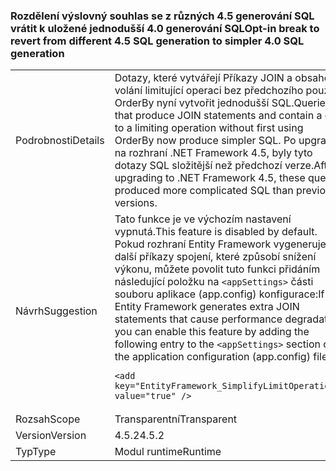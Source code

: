 ### <a name="opt-in-break-to-revert-from-different-45-sql-generation-to-simpler-40-sql-generation"></a><span data-ttu-id="4680c-101">Rozdělení výslovný souhlas se z různých 4.5 generování SQL vrátit k uložené jednodušší 4.0 generování SQL</span><span class="sxs-lookup"><span data-stu-id="4680c-101">Opt-in break to revert from different 4.5 SQL generation to simpler 4.0 SQL generation</span></span>

|   |   |
|---|---|
|<span data-ttu-id="4680c-102">Podrobnosti</span><span class="sxs-lookup"><span data-stu-id="4680c-102">Details</span></span>|<span data-ttu-id="4680c-103">Dotazy, které vytvářejí Příkazy JOIN a obsahovat volání limitující operaci bez předchozího použití OrderBy nyní vytvořit jednodušší SQL.</span><span class="sxs-lookup"><span data-stu-id="4680c-103">Queries that produce JOIN statements and contain a call to a limiting operation without first using OrderBy now produce simpler SQL.</span></span> <span data-ttu-id="4680c-104">Po upgradu na rozhraní .NET Framework 4.5, byly tyto dotazy SQL složitější než předchozí verze.</span><span class="sxs-lookup"><span data-stu-id="4680c-104">After upgrading to .NET Framework 4.5, these queries produced more complicated SQL than previous versions.</span></span>|
|<span data-ttu-id="4680c-105">Návrh</span><span class="sxs-lookup"><span data-stu-id="4680c-105">Suggestion</span></span>|<span data-ttu-id="4680c-106">Tato funkce je ve výchozím nastavení vypnutá.</span><span class="sxs-lookup"><span data-stu-id="4680c-106">This feature is disabled by default.</span></span> <span data-ttu-id="4680c-107">Pokud rozhraní Entity Framework vygeneruje další příkazy spojení, které způsobí snížení výkonu, můžete povolit tuto funkci přidáním následující položku na <code>&lt;appSettings&gt;</code> části souboru aplikace (app.config) konfigurace:</span><span class="sxs-lookup"><span data-stu-id="4680c-107">If Entity Framework generates extra JOIN statements that cause performance degradation, you can enable this feature by adding the following entry to the <code>&lt;appSettings&gt;</code> section of the application configuration (app.config) file:</span></span><pre><code class="lang-xml">&lt;add key=&quot;EntityFramework_SimplifyLimitOperations&quot; value=&quot;true&quot; /&gt;&#13;&#10;</code></pre>|
|<span data-ttu-id="4680c-108">Rozsah</span><span class="sxs-lookup"><span data-stu-id="4680c-108">Scope</span></span>|<span data-ttu-id="4680c-109">Transparentní</span><span class="sxs-lookup"><span data-stu-id="4680c-109">Transparent</span></span>|
|<span data-ttu-id="4680c-110">Version</span><span class="sxs-lookup"><span data-stu-id="4680c-110">Version</span></span>|<span data-ttu-id="4680c-111">4.5.2</span><span class="sxs-lookup"><span data-stu-id="4680c-111">4.5.2</span></span>|
|<span data-ttu-id="4680c-112">Typ</span><span class="sxs-lookup"><span data-stu-id="4680c-112">Type</span></span>|<span data-ttu-id="4680c-113">Modul runtime</span><span class="sxs-lookup"><span data-stu-id="4680c-113">Runtime</span></span>|

